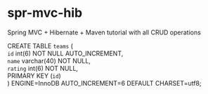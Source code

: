 spr-mvc-hib
===========

Spring MVC + Hibernate + Maven tutorial with all CRUD operations

CREATE TABLE `teams` (  
  `id` int(6) NOT NULL AUTO_INCREMENT,  
  `name` varchar(40) NOT NULL,  
  `rating` int(6) NOT NULL,  
  PRIMARY KEY (`id`)  
) ENGINE=InnoDB AUTO_INCREMENT=6 DEFAULT CHARSET=utf8;  